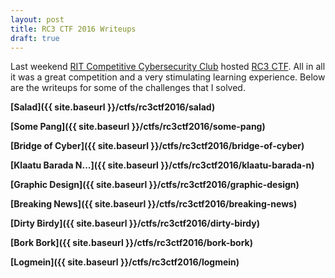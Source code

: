 ```yaml
---
layout: post
title: RC3 CTF 2016 Writeups
draft: true
---
```


Last weekend [RIT Competitive Cybersecurity Club](https://rc3.club/) hosted [RC3 CTF](https://ctftime.org/event/389). All in all it was a 
great competition and a very stimulating learning experience. Below are the writeups for some of the challenges that I solved.

**[Salad]({{ site.baseurl }}/ctfs/rc3ctf2016/salad)**

**[Some Pang]({{ site.baseurl }}/ctfs/rc3ctf2016/some-pang)**

**[Bridge of Cyber]({{ site.baseurl }}/ctfs/rc3ctf2016/bridge-of-cyber)**

**[Klaatu Barada N...]({{ site.baseurl }}/ctfs/rc3ctf2016/klaatu-barada-n)**

**[Graphic Design]({{ site.baseurl }}/ctfs/rc3ctf2016/graphic-design)**

**[Breaking News]({{ site.baseurl }}/ctfs/rc3ctf2016/breaking-news)**

**[Dirty Birdy]({{ site.baseurl }}/ctfs/rc3ctf2016/dirty-birdy)**

**[Bork Bork]({{ site.baseurl }}/ctfs/rc3ctf2016/bork-bork)**

**[Logmein]({{ site.baseurl }}/ctfs/rc3ctf2016/logmein)**

